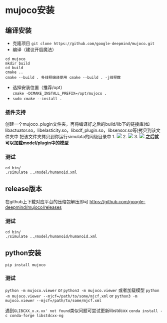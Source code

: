 # mujoco安装
## 编译安装
* 克隆项目
  ``` git clone https://github.com/google-deepmind/mujoco.git ```
* 编译（建议开启魔法）
```
cd mujoco
mkdir build
cd build
cmake ..
cmake --build . 多线程编译使用 cmake --build . -j线程数
```  
* 选择安装位置（推荐/opt）  
  `cmake -DCMAKE_INSTALL_PREFIX=/opt/mujoco .`
* `sudo cmake --install .`

### 插件支持
创建一个mujoco_plugin文件夹，再将编译好之后的build/lib下的链接库(如libactuator.so，libelasticity.so，libsdf_plugin.so，libsensor.so等)拷贝到该文件夹中
把该文件夹拷贝到你运行simulata的同级目录中
1.
![](../asset/plugin1.png)
2.
![](../asset/plugin2.png)
3.
![](../asset/plugin3.png)
**之后就可以加载model/plugin中的模型**

### 测试
```
cd bin/
./simulate ../model/humanoid.xml
```

## release版本
在github上下载对应平台的压缩包解压即可
https://github.com/google-deepmind/mujoco/releases
### 测试
```
cd bin/
./simulate ../model/humanoid/humanoid.xml
```

## python安装
  `pip install mujoco`
### 测试
 `python -m mujoco.viewer` or `python3 -m mujoco.viewer`
 或者加载模型
 `python -m mujoco.viewer --mjcf=/path/to/some/mjcf.xml` or
 `python3 -m mujoco.viewer --mjcf=/path/to/some/mjcf.xml`

遇到`GLIBCXX_x.x.xx' not found`类似问题可尝试更新libstdcxx
`conda install -c conda-forge libstdcxx-ng`